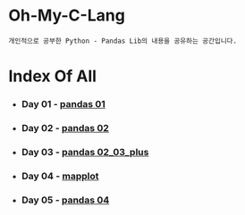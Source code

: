 # Oh-My-C-Lang
	개인적으로 공부한 Python - Pandas Lib의 내용을 공유하는 공간입니다.

# Index Of All

- ### Day 01 - [pandas 01](https://github.com/42starter/seujeon_story/tree/main/i-can-pandas/documents/day01)

- ### Day 02 - [pandas 02](https://github.com/42starter/seujeon_story/tree/main/i-can-pandas/documents/day02)

- ### Day 03 - [pandas 02_03_plus](https://github.com/42starter/seujeon_story/tree/main/i-can-pandas/documents/day03)

- ### Day 04 - [mapplot](https://github.com/42starter/seujeon_story/tree/main/i-can-pandas/documents/day04)

- ### Day 05 - [pandas 04](https://github.com/42starter/seujeon_story/tree/main/i-can-pandas/documents/day05)
